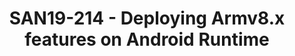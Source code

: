 ---
youtube_video_url: https://www.youtube.com/watch?v=3RYrj6gXdCY
amazon_s3_presentation_url: https://static.linaro.org/connect/san19/presentations/san19-214.pdf
amazon_s3_video_url: https://static.linaro.org/connect/san19/videos/san19-214.mp4
categories:
- san19
description: Armv8.2 features has been announced a few years ago, but the uptake of
  Armv8.2 features in Android has been slow. In 2018, flagship Android phones with
  ARMv8.2 features start to appear in the market. It is important that Arms partners
  products fully exploit the latest architectural features.<br /> <br /> In this presentation,
  we will share our story of deploying ARMv8.x features in Android Runtime (ART),
  go over the challenges and solutions for enabling those features in lower Android
  layers, and the optimisations we eventually developed in ART with ARMv8.x instructions.<br
  /> <br /> We will also share the simulator solution we developed for testing & debugging
  ARMv8.x features easily for Android Runtime without the need of actual hardware.
image: /assets/images/featured-images/san19/SAN19-214.png
session_attendee_num: '33'
session_id: SAN19-214
session_room: Sunset IV (Session 2)
session_slot:
  end_time: '2019-09-24 12:25:00'
  start_time: '2019-09-24 12:00:00'
session_speakers:
- speaker_bio: Xueliang Zhong is currently the teach lead of LCG ART team.
  speaker_company: Arm
  speaker_image: /assets/images/speakers/san19/xueliang-zhong.jpg
  speaker_location: ''
  speaker_name: Xueliang Zhong
  speaker_position: Tech Lead
  speaker_url: ''
  speaker_username: xueliang.zhong
session_track: Android Ecosystem
tag: session
tags:
- Android
title: SAN19-214 - Deploying Armv8.x features on Android Runtime
---